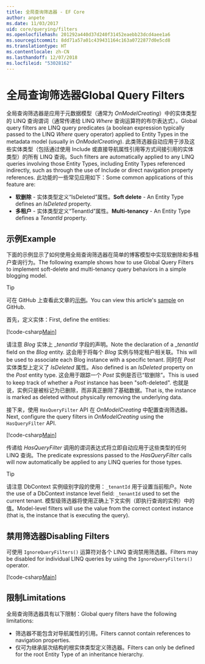 ```yaml
---
title: 全局查询筛选器 - EF Core
author: anpete
ms.date: 11/03/2017
uid: core/querying/filters
ms.openlocfilehash: 201292a440d37d240f31452eaebb23dcd4aee1a6
ms.sourcegitcommit: 8dd71a57a01c439431164c163a0722877d0e5cd8
ms.translationtype: HT
ms.contentlocale: zh-CN
ms.lasthandoff: 12/07/2018
ms.locfileid: "53028162"
---
```

# <a name="global-query-filters"></a><span data-ttu-id="a43ee-102">全局查询筛选器</span><span class="sxs-lookup"><span data-stu-id="a43ee-102">Global Query Filters</span></span>

<span data-ttu-id="a43ee-103">全局查询筛选器是应用于元数据模型（通常为 *OnModelCreating*）中的实体类型的 LINQ 查询谓词（通常传递给 LINQ *Where* 查询运算符的布尔表达式）。</span><span class="sxs-lookup"><span data-stu-id="a43ee-103">Global query filters are LINQ query predicates (a boolean expression typically passed to the LINQ *Where* query operator) applied to Entity Types in the metadata model (usually in *OnModelCreating*).</span></span> <span data-ttu-id="a43ee-104">此类筛选器自动应用于涉及这些实体类型（包括通过使用 Include 或直接导航属性引用等方式间接引用的实体类型）的所有 LINQ 查询。</span><span class="sxs-lookup"><span data-stu-id="a43ee-104">Such filters are automatically applied to any LINQ queries involving those Entity Types, including Entity Types referenced indirectly, such as through the use of Include or direct navigation property references.</span></span> <span data-ttu-id="a43ee-105">此功能的一些常见应用如下：</span><span class="sxs-lookup"><span data-stu-id="a43ee-105">Some common applications of this feature are:</span></span>

* <span data-ttu-id="a43ee-106">**软删除** - 实体类型定义“IsDeleted”属性。</span><span class="sxs-lookup"><span data-stu-id="a43ee-106">**Soft delete** - An Entity Type defines an *IsDeleted* property.</span></span>
* <span data-ttu-id="a43ee-107">**多租户** - 实体类型定义“TenantId”属性。</span><span class="sxs-lookup"><span data-stu-id="a43ee-107">**Multi-tenancy** - An Entity Type defines a *TenantId* property.</span></span>

## <a name="example"></a><span data-ttu-id="a43ee-108">示例</span><span class="sxs-lookup"><span data-stu-id="a43ee-108">Example</span></span>

<span data-ttu-id="a43ee-109">下面的示例显示了如何使用全局查询筛选器在简单的博客模型中实现软删除和多租户查询行为。</span><span class="sxs-lookup"><span data-stu-id="a43ee-109">The following example shows how to use Global Query Filters to implement soft-delete and multi-tenancy query behaviors in a simple blogging model.</span></span>

> [!TIP]
> <span data-ttu-id="a43ee-110">可在 GitHub 上查看此文章的[示例](https://github.com/aspnet/EntityFramework.Docs/tree/master/samples/core/QueryFilters)。</span><span class="sxs-lookup"><span data-stu-id="a43ee-110">You can view this article's [sample](https://github.com/aspnet/EntityFramework.Docs/tree/master/samples/core/QueryFilters) on GitHub.</span></span>

<span data-ttu-id="a43ee-111">首先，定义实体：</span><span class="sxs-lookup"><span data-stu-id="a43ee-111">First, define the entities:</span></span>

[!code-csharp[Main](../../../samples/core/QueryFilters/Program.cs#Entities)]

<span data-ttu-id="a43ee-112">请注意 _Blog_ 实体上 __tenantId_ 字段的声明。</span><span class="sxs-lookup"><span data-stu-id="a43ee-112">Note the declaration of a __tenantId_ field on the _Blog_ entity.</span></span> <span data-ttu-id="a43ee-113">这会用于将每个 _Blog_ 实例与特定租户相关联。</span><span class="sxs-lookup"><span data-stu-id="a43ee-113">This will be used to associate each Blog instance with a specific tenant.</span></span> <span data-ttu-id="a43ee-114">同时在 _Post_ 实体类型上定义了 _IsDeleted_ 属性。</span><span class="sxs-lookup"><span data-stu-id="a43ee-114">Also defined is an _IsDeleted_ property on the _Post_ entity type.</span></span> <span data-ttu-id="a43ee-115">这会用于跟踪一个 _Post_ 实例是否已“软删除”。</span><span class="sxs-lookup"><span data-stu-id="a43ee-115">This is used to keep track of whether a _Post_ instance has been "soft-deleted".</span></span> <span data-ttu-id="a43ee-116">也就是说，实例只是被标记为已删除，而非真正删除了基础数据。</span><span class="sxs-lookup"><span data-stu-id="a43ee-116">That is, the instance is marked as deleted without physically removing the underlying data.</span></span>

<span data-ttu-id="a43ee-117">接下来，使用 ```HasQueryFilter``` API 在 _OnModelCreating_ 中配置查询筛选器。</span><span class="sxs-lookup"><span data-stu-id="a43ee-117">Next, configure the query filters in _OnModelCreating_ using the ```HasQueryFilter``` API.</span></span>

[!code-csharp[Main](../../../samples/core/QueryFilters/Program.cs#Configuration)]

<span data-ttu-id="a43ee-118">传递给 _HasQueryFilter_ 调用的谓词表达式将立即自动应用于这些类型的任何 LINQ 查询。</span><span class="sxs-lookup"><span data-stu-id="a43ee-118">The predicate expressions passed to the _HasQueryFilter_ calls will now automatically be applied to any LINQ queries for those types.</span></span>

> [!TIP]
> <span data-ttu-id="a43ee-119">请注意 DbContext 实例级别字段的使用：```_tenantId``` 用于设置当前租户。</span><span class="sxs-lookup"><span data-stu-id="a43ee-119">Note the use of a DbContext instance level field: ```_tenantId``` used to set the current tenant.</span></span> <span data-ttu-id="a43ee-120">模型级筛选器将使用正确上下文实例（即执行查询的实例）中的值。</span><span class="sxs-lookup"><span data-stu-id="a43ee-120">Model-level filters will use the value from the correct context instance (that is, the instance that is executing the query).</span></span>

## <a name="disabling-filters"></a><span data-ttu-id="a43ee-121">禁用筛选器</span><span class="sxs-lookup"><span data-stu-id="a43ee-121">Disabling Filters</span></span>

<span data-ttu-id="a43ee-122">可使用 ```IgnoreQueryFilters()``` 运算符对各个 LINQ 查询禁用筛选器。</span><span class="sxs-lookup"><span data-stu-id="a43ee-122">Filters may be disabled for individual LINQ queries by using the ```IgnoreQueryFilters()``` operator.</span></span>

[!code-csharp[Main](../../../samples/core/QueryFilters/Program.cs#IgnoreFilters)]

## <a name="limitations"></a><span data-ttu-id="a43ee-123">限制</span><span class="sxs-lookup"><span data-stu-id="a43ee-123">Limitations</span></span>

<span data-ttu-id="a43ee-124">全局查询筛选器具有以下限制：</span><span class="sxs-lookup"><span data-stu-id="a43ee-124">Global query filters have the following limitations:</span></span>

* <span data-ttu-id="a43ee-125">筛选器不能包含对导航属性的引用。</span><span class="sxs-lookup"><span data-stu-id="a43ee-125">Filters cannot contain references to navigation properties.</span></span>
* <span data-ttu-id="a43ee-126">仅可为继承层次结构的根实体类型定义筛选器。</span><span class="sxs-lookup"><span data-stu-id="a43ee-126">Filters can only be defined for the root Entity Type of an inheritance hierarchy.</span></span>
